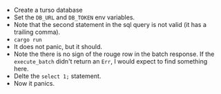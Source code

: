 - Create a turso database
- Set the `DB_URL` and `DB_TOKEN` env variables.
- Note that the second statement in the sql query is not valid (it has a trailing comma).
- `cargo run`
- It does not panic, but it should.
- Note the there is no sign of the rouge row in the batch response. If the `execute_batch` didn't return an `Err`, I would expect to find something here.
- Delte the `select 1;` statement.
- Now it panics.
